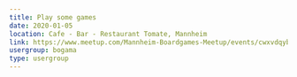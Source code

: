 ```yaml
---
title: Play some games
date: 2020-01-05
location: Cafe - Bar - Restaurant Tomate, Mannheim
link: https://www.meetup.com/Mannheim-Boardgames-Meetup/events/cwxvdqybccbhb/
usergroup: bogama
type: usergroup
---
```

